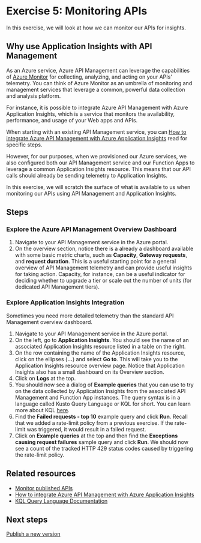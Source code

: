 # Exercise 5: Monitoring APIs

In this exercise, we will look at how we can monitor our APIs for insights.

## Why use Application Insights with API Management

As an Azure service, Azure API Management can leverage the capabilities of [Azure Monitor](https://docs.microsoft.com/en-us/azure/azure-monitor/overview) for collecting, analyzing, and acting on your APIs' telemetry. You can think of Azure Monitor as an umbrella of monitoring and management services that leverage a common, powerful data collection and analysis platform.

For instance, it is possible to integrate Azure API Management with Azure Application Insights, which is a service that monitors the availability, performance, and usage of your Web apps and APIs.

When starting with an existing API Management service, you can [How to integrate Azure API Management with Azure Application Insights](https://docs.microsoft.com/en-us/azure/api-management/api-management-howto-app-insights) read for specific steps.

However, for our purposes, when we provisioned our Azure services, we also configured both our API Management service and our Function Apps to leverage a common Application Insights resource. This means that our API calls should already be sending telemetry to Application Insights.

In this exercise, we will scratch the surface of what is available to us when monitoring our APIs using API Management and Application Insights.

## Steps

### Explore the Azure API Management Overview Dashboard

1. Navigate to your API Management service in the Azure portal.
1. On the overview section, notice there is a already a dashboard available with some basic metric charts, such as **Capacity**, **Gateway requests**, and **request duration**. This is a useful starting point for a general overview of API Management telemetry and can provide useful insights for taking action. Capacity, for instance, can be a useful indicator for deciding whether to upgrade a tier or scale out the number of units (for dedicated API Management tiers).

### Explore Application Insights Integration

Sometimes you need more detailed telemetry than the standard API Management overview dashboard.

1. Navigate to your API Management service in the Azure portal.
1. On the left, go to **Application Insights**. You should see the name of an associated Application Insights resource listed in a table on the right.
1. On the row containing the name of the Application Insights resource, click on the ellipses (**...**) and select **Go to**. This will take you to the Application Insights resource overview page. Notice that Application Insights also has a small dashboard on its Overview section.
1. Click on **Logs** at the top.
1. You should now see a dialog of **Example queries** that you can use to try on the data collected by Application Insights from the associated API Management and Function App instances. The query syntax is in a language called Kusto Query Language or KQL for short. You can learn more about KQL [here](https://docs.microsoft.com/en-us/azure/azure-monitor/log-query/query-language).
1. Find the **Failed requests - top 10** example query and click **Run**. Recall that we added a rate-limit policy from a previous exercise. If the rate-limit was triggered, it would result in a failed request.
1. Click on **Example queries** at the top and then find the **Exceptions causing request failures** sample query and click **Run**. We should now see a count of the tracked HTTP 429 status codes caused by triggering the rate-limit policy.

## Related resources

- [Monitor published APIs](https://docs.microsoft.com/en-us/azure/api-management/api-management-howto-use-azure-monitor)
- [How to integrate Azure API Management with Azure Application Insights](https://docs.microsoft.com/en-us/azure/api-management/api-management-howto-app-insights)
- [KQL Query Language Documentation](https://docs.microsoft.com/en-us/azure/azure-monitor/log-query/query-language)

## Next steps

[Publish a new version](./6%20-%20Versions.md)
